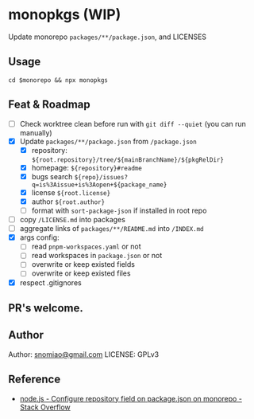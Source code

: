 # monopkgs (WIP)

Update monorepo `packages/**/package.json`, and LICENSES

## Usage

```shell
cd $monorepo && npx monopkgs
```

## Feat & Roadmap

- [ ] Check worktree clean before run with `git diff --quiet` (you can run manually)
- [x] Update `packages/**/package.json` from `/package.json`
  - [x] repository: `${root.repository}/tree/${mainBranchName}/${pkgRelDir}`
  - [x] homepage: `${repository}#readme`
  - [x] bugs search `${repo}/issues?q=is%3Aissue+is%3Aopen+${package_name}`
  - [x] license `${root.license}`
  - [x] author `${root.author}`
  - [ ] format with `sort-package-json` if installed in root repo
- [ ] copy `/LICENSE.md` into packages
- [ ] aggregate links of `packages/**/README.md` into `/INDEX.md`
- [x] args config:
  - [ ] read `pnpm-workspaces.yaml` or not
  - [ ] read workspaces in `package.json` or not
  - [ ] overwrite or keep existed fields
  - [ ] overwrite or keep existed files
- [x] respect .gitignores

## PR's welcome.

## Author

Author: snomiao@gmail.com
LICENSE: GPLv3

## Reference

- [node.js - Configure repository field on package.json on monorepo - Stack Overflow](https://stackoverflow.com/questions/52922529/configure-repository-field-on-package-json-on-monorepo)
